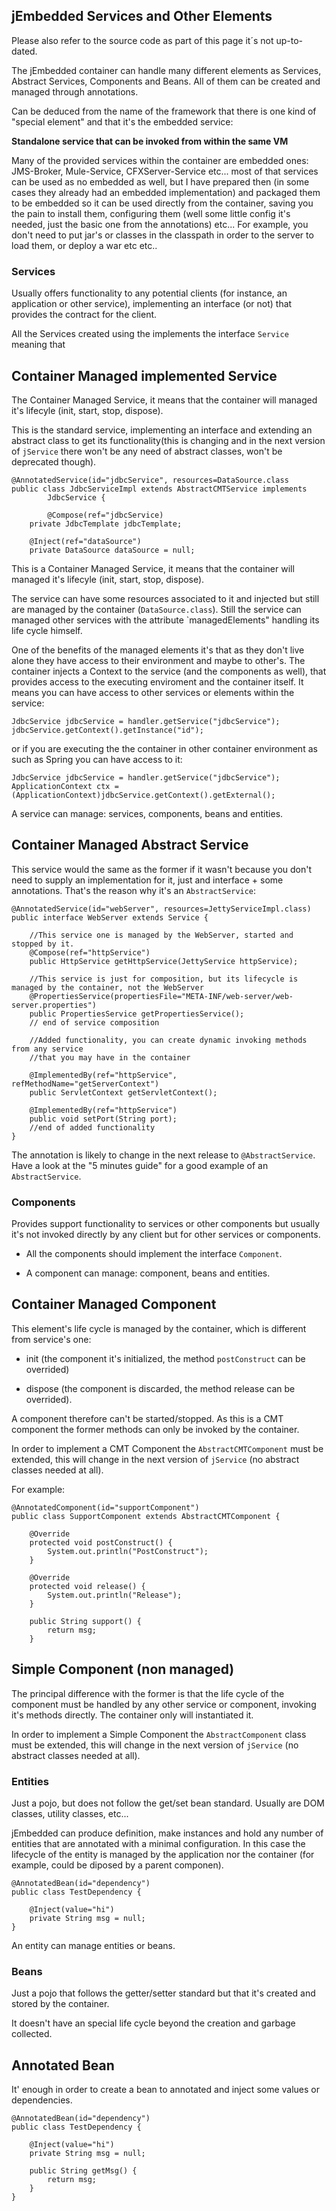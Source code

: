 ## jEmbedded Services and Other Elements ##

Please also refer to the source code as part of this page it´s not up-to-dated.

The jEmbedded container can handle many different elements as Services, Abstract Services, Components and Beans. All of them can be created and managed through annotations.

Can be deduced from the name of the framework that there is one kind of "special element" and that it's the embedded service:

**Standalone service that can be invoked from within the same VM**

Many of the provided services within the container are embedded ones: JMS-Broker, Mule-Service, CFXServer-Service etc... most of that services can be used as no embedded as well, but I have prepared then (in some cases they already had an embedded implementation) and packaged them to be embedded so it can be used directly from the container, saving you the pain to install them, configuring them (well some little config it's needed, just the basic one from the annotations) etc... For example, you don't need to put jar's or classes in the classpath in order to the server to load them, or deploy a war etc etc..

### Services ###

Usually offers functionality to any potential clients (for instance, an application or other service), implementing an interface (or not) that provides the contract for the client.

All the Services created using the implements the interface `Service` meaning that

## Container Managed implemented Service ##

The  Container Managed Service, it means that the container will managed it's lifecyle (init, start, stop, dispose).


This is the standard service, implementing an interface and extending an abstract class to  get its functionality(this is changing and in the next version of `jService` there won't be any need of abstract classes, won't be deprecated though).

```
@AnnotatedService(id="jdbcService", resources=DataSource.class
public class JdbcServiceImpl extends AbstractCMTService implements
		JdbcService {

        @Compose(ref="jdbcService)
	private JdbcTemplate jdbcTemplate;
	
	@Inject(ref="dataSource")
	private DataSource dataSource = null;
```

This is a Container Managed Service, it means that the container will managed it's lifecyle (init, start, stop, dispose).

The service can have some resources associated to it and injected but still are managed by the container (`DataSource.class`). Still the service can managed other services with the attribute `managedElements" handling its life cycle himself.

One of the benefits of the managed elements it's that as they don't live alone they have access to their environment and maybe to other's. The container injects a Context to the service (and the components as well), that provides access to the executing enviroment and the container itself. It means you can have access to other services or elements within the service:

```
JdbcService jdbcService = handler.getService("jdbcService");
jdbcService.getContext().getInstance("id");
```

or if you are executing the the container in other container environment as such as Spring
you can have access to it:

```
JdbcService jdbcService = handler.getService("jdbcService");
ApplicationContext ctx = (ApplicationContext)jdbcService.getContext().getExternal();
```

A service can manage: services, components, beans  and entities.

## Container Managed Abstract Service ##

This service would the same as the former if it wasn't because you don't need to supply an implementation for it, just and interface + some annotations. That's the reason why it's an `AbstractService`:
```
@AnnotatedService(id="webServer", resources=JettyServiceImpl.class)
public interface WebServer extends Service {
	
	//This service one is managed by the WebServer, started and stopped by it.
	@Compose(ref="httpService")
	public HttpService getHttpService(JettyService httpService);
	
	//This service is just for composition, but its lifecycle is managed by the container, not the WebServer
	@PropertiesService(propertiesFile="META-INF/web-server/web-server.properties")
	public PropertiesService getPropertiesService();
	// end of service composition
	
	//Added functionality, you can create dynamic invoking methods from any service
	//that you may have in the container
	
	@ImplementedBy(ref="httpService", refMethodName="getServerContext")
	public ServletContext getServletContext();
	
	@ImplementedBy(ref="httpService")
	public void setPort(String port);
	//end of added functionality
}
```

The annotation is likely to change in the next release to `@AbstractService`. Have a look at the "5 minutes guide" for a good example of an `AbstractService`.


### Components ###

Provides support functionality to services or other components but usually it's not invoked directly by any client but for other services or components.

- All the components should implement the interface `Component`.

- A component can manage: component, beans and entities.

## Container Managed Component ##

This element's life cycle is managed by the container, which is different from service's one:

- init (the component it's initialized, the method `postConstruct` can be overrided)

- dispose (the component is discarded, the method release can be overrided).

A component therefore can't be started/stopped. As this is a CMT component the former methods can only be invoked by the container.

In order to implement a CMT Component the `AbstractCMTComponent` must be extended, this will change in the next version of `jService` (no abstract classes needed at all).

For example:

```
@AnnotatedComponent(id="supportComponent")
public class SupportComponent extends AbstractCMTComponent {
	
	@Override
	protected void postConstruct() {
		System.out.println("PostConstruct");
	}
	
	@Override
	protected void release() {
		System.out.println("Release");
	}
	
	public String support() {
		return msg;
	}
```


## Simple Component (non managed) ##

The principal difference with the former is that the life cycle of the component must be handled by any other service or component, invoking it's methods directly. The container only will instantiated it.

In order to implement a Simple Component the `AbstractComponent` class must be extended, this will change in the next version of `jService` (no abstract classes needed at all).


### Entities ###

Just a pojo, but does not follow the get/set bean standard. Usually are DOM classes, utility classes, etc...

jEmbedded can produce definition, make instances and hold any number of entities that are annotated with a minimal configuration. In this case the lifecycle of the entity is managed by the application nor the container (for example, could be diposed by a parent componen).

```
@AnnotatedBean(id="dependency")
public class TestDependency {
	
	@Inject(value="hi")
	private String msg = null;
}
```

An entity can manage entities or beans.

### Beans ###

Just a pojo that follows the getter/setter standard but that it's created and stored by the container.

It doesn't have an special life cycle beyond the creation and garbage collected.

## Annotated Bean ##

It' enough in order to create a bean to annotated and inject some values or dependencies.

```
@AnnotatedBean(id="dependency")
public class TestDependency {
	
	@Inject(value="hi")
	private String msg = null;

	public String getMsg() {
		return msg;
	}
}
```